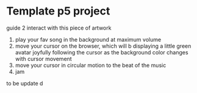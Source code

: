 # Template p5 project

guide 2 interact with this piece of artwork

1. play your fav song in the background at maximum volume
2. move your cursor on the browser, which will b displaying a little green avatar joyfully following the cursor as the background color changes with cursor movement
3. move your cursor in circular motion to the beat of the music
4. jam 

to be update d
